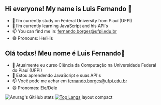 
## Hi everyone! My name is Luis Fernando 👋

- 🔭 I’m currently study on Federal University from Piauí (UFPI)
- 🌱 I’m currently learning JavaScript and his API's
- 📫 You can find me in: fernando.borges@ufpi.edu.br
- 😄 Pronouns: He/His

## Olá todxs! Meu nome é Luis Fernando👋

- 🔭 Atualmente eu curso Ciência da Computação na Universidade Federal do Piauí (UFPI)
- 🌱 Estou aprendendo JavaScript e suas API's
- 📫 Você pode me achar em fernando.borges@ufpi.edu.br
- 😄 Pronomes: Ele/Dele 

![Anurag's GitHub stats](https://github-readme-stats.vercel.app/api?username=fernandoblima1&show_icons=true&theme=radical)
[![Top Langs](https://github-readme-stats.vercel.app/api/top-langs/?username=fernandoblima1)](https://github.com/anuraghazra/github-readme-stats)
layout compact
